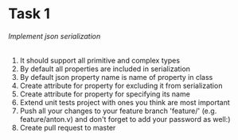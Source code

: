 # Task 1

###### Implement json serialization
1. It should support all primitive and complex types
2. By default all properties are included in serialization
3. By default json property name is name of property in class
4. Create attribute for property for excluding it from serialization
5. Create attribute for property for specifying its name
6. Extend unit tests project with ones you think are most important
7. Push all your changes to your feature branch 'feature/<gtech login>' (e.g. feature/anton.v) and don't forget to add your password as well:)
8. Create pull request to master